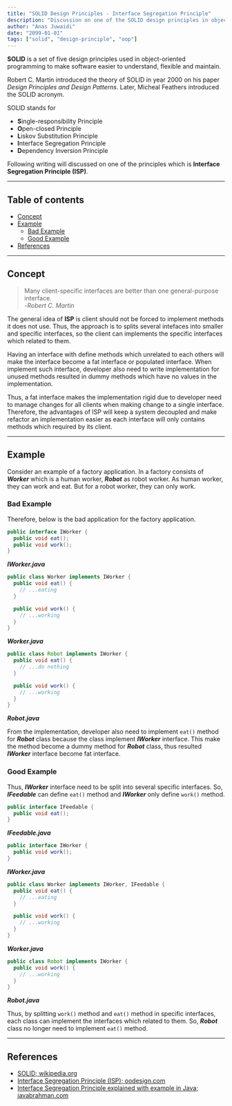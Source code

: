 ```yaml
---
title: "SOLID Design Principles - Interface Segregation Principle"
description: "Discussion on one of the SOLID design principles in object-oriented software development"
author: "Anas Juwaidi"
date: "2099-01-01"
tags: ["solid", "design-principle", "oop"]
---
```


**SOLID** is a set of five design principles used in object-oriented programming to make software easier to understand, flexible and maintain.

Robert C. Martin introduced the theory of SOLID in year 2000 on his paper *Design Principles and Design Patterns*. Later, Micheal Feathers introduced the SOLID acronym.

SOLID stands for
- **S**ingle-responsibility Principle
- **O**pen-closed Principle
- **L**iskov Substitution Principle
- **I**nterface Segregation Principle
- **D**ependency Inversion Principle

Following writing will discussed on one of the principles which is **Interface Segregation Principle (ISP)**.

---

## Table of contents
* [Concept](#concept)
* [Example](#example)
  * [Bad Example](#bad-example)
  * [Good Example](#good-example)
* [References](#references)

---

<a name="concept"></a>
## Concept

> Many client-specific interfaces are better than one general-purpose interface.<br/>
> -*Robert C. Martin*

The general idea of **ISP** is client should not be forced to implement methods it does not use. Thus, the approach is to splits several intefaces into smaller and specific interfaces, so the client can implements the specific interfaces which related to them.

Having an interface with define methods which unrelated to each others will make the interface become a fat interface or populated interface. When implement such interface, developer also need to write implementation for unused methods resulted in dummy methods which have no values in the implementation.

Thus, a fat interface makes the implementation rigid due to developer need to manage changes for all clients when making change to a single interface. Therefore, the advantages of ISP will keep a system decoupled and make refactor an implementation easier as each interface will only contains methods which required by its client.

---

<a name="example"></a>
## Example

Consider an example of a factory application. In a factory consists of ***Worker*** which is a human worker, ***Robot*** as robot worker. As human worker, they can work and eat. But for a robot worker, they can only work.

<a name="bad-example"></a>
### Bad Example

Therefore, below is the bad application for the factory application.

```java
public interface IWorker {
  public void eat();
  public void work();
}
```
***IWorker.java***

```java
public class Worker implements IWorker {
  public void eat() {
    // ...eating
  }

  public void work() {
    // ...working
  }
}
```
***Worker.java***

```java
public class Robot implements IWorker {
  public void eat() {
    // ...do nothing
  }

  public void work() {
    // ...working
  }
}
```
***Robot.java***

From the implementation, developer also need to implement `eat()` method for ***Robot*** class because the class implement ***IWorker*** interface. This make the method become a dummy method for ***Robot*** class, thus resulted ***IWorker*** interface become fat interface.

<a name="good-example"></a>
### Good Example

Thus, ***IWorker*** interface need to be split into several specific interfaces. So, ***IFeedable*** can define `eat()` method and ***IWorker*** only define `work()` method.

```java
public interface IFeedable {
  public void eat();
}
```
***IFeedable.java***

```java
public interface IWorker {
  public void work();
}
```
***IWorker.java***

```java
public class Worker implements IWorker, IFeedable {
  public void eat() {
    // ...eating
  }

  public void work() {
    // ...working
  }
}
```
***Worker.java***

```java
public class Robot implements IWorker {
  public void work() {
    // ...working
  }
}
```
***Robot.java***

Thus, by splitting `work()` method and `eat()` method in specific interfaces, each class can implement the interfaces which related to them. So, ***Robot*** class no longer need to implement `eat()` method.

---

<a name="references"></a>
## References

* [SOLID; wikipedia.org](https://en.wikipedia.org/wiki/SOLID)
* [Interface Segregation Principle (ISP); oodesign.com](https://www.oodesign.com/interface-segregation-principle.html)
* [Interface Segregation Principle explained with example in Java; javabrahman.com](https://www.javabrahman.com/programming-principles/interface-segregation-principle-explained-examples-java/)
